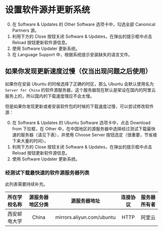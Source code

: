 # 设置软件源并更新系统

0. 在 Software & Updates 的 Other Software 选项卡中，勾选全部 Canonical Partners 源。
0. 利用下方的 Close 按钮关闭 Software & Updates，在弹出的提示框中点击 Reload 按钮更新软件源信息。
0. 使用 Software Updater 更新系统。
0. 在 Language Support 中，根据系统提示安装缺失的语言文件。

## 如果你发现更新速度过慢（仅当出现问题之后使用）

如果你在安装 Ubuntu 的时候选择了正确的时区，那么 Ubuntu 会默认使用名为 `Server for China` 的软件源服务器，这个服务器现在默认是架设在国内的阿里云服务上的，所以国内的下载速度理应不会太慢。

但是如果你发现更新或者安装软件包的时候的下载速度过慢，可以尝试修改软件源：

0. 在 Software & Updates 的 Ubuntu Software 选项卡中，点击 Download from 下拉框，在 Other 中，在中国地区的源服务器中选择经过测试下载最快速的服务器（请见下表），并使用 Choose Server 按钮选定（很重要，节省接下来大量的时间）。
0. 利用下方的 Close 按钮关闭 Software & Updates，在弹出的提示框中点击 Reload 按钮更新软件源信息。
0. 使用 Software Updater 更新系统。

### 经测试下载最快速的软件源服务器列表

此列表需要持续补充。

| 所在学校名称 | 源服务器地区分类   | 源服务器地址        | 连接协议   | 服务器所有者     |
| :--------:   | :----------------: | :------------:      | :--------: | :-----------:    |
| 西安邮电大学 | China              | mirrors.aliyun.com/ubuntu | HTTP       | 阿里云 |
